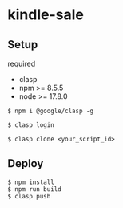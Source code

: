 # kindle-sale

## Setup
required

- clasp
- npm >= 8.5.5
- node >= 17.8.0

```shell
$ npm i @google/clasp -g
```

```shell
$ clasp login
```

```shell
$ clasp clone <your_script_id>
```

## Deploy

```shell
$ npm install
$ npm run build
$ clasp push
```

